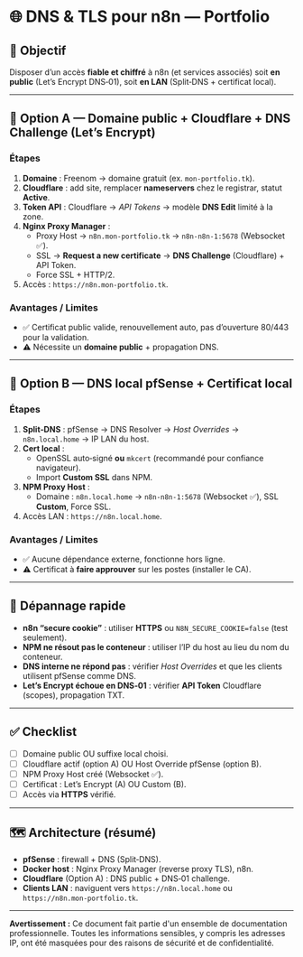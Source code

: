 # 🌐 DNS & TLS pour n8n — Portfolio

## 🎯 Objectif
Disposer d’un accès **fiable et chiffré** à n8n (et services associés) soit **en public** (Let’s Encrypt DNS‑01), soit **en LAN** (Split‑DNS + certificat local).

---

## 🔷 Option A — Domaine public + Cloudflare + DNS Challenge (Let’s Encrypt)

### Étapes
1. **Domaine** : Freenom → domaine gratuit (ex. `mon-portfolio.tk`).
2. **Cloudflare** : add site, remplacer **nameservers** chez le registrar, statut **Active**.
3. **Token API** : Cloudflare → *API Tokens* → modèle **DNS Edit** limité à la zone.
4. **Nginx Proxy Manager** :
   - Proxy Host → `n8n.mon-portfolio.tk` → `n8n-n8n-1:5678` (Websocket ✅).
   - SSL → **Request a new certificate** → **DNS Challenge** (Cloudflare) + API Token.
   - Force SSL + HTTP/2.
5. Accès : `https://n8n.mon-portfolio.tk`.

### Avantages / Limites
- ✅ Certificat public valide, renouvellement auto, pas d’ouverture 80/443 pour la validation.
- ⚠️ Nécessite un **domaine public** + propagation DNS.

---

## 🔷 Option B — DNS local pfSense + Certificat local

### Étapes
1. **Split‑DNS** : pfSense → DNS Resolver → *Host Overrides* → `n8n.local.home` → IP LAN du host.
2. **Cert local** :
   - OpenSSL auto‑signé **ou** `mkcert` (recommandé pour confiance navigateur).
   - Import **Custom SSL** dans NPM.
3. **NPM Proxy Host** :
   - Domaine : `n8n.local.home` → `n8n-n8n-1:5678` (Websocket ✅), SSL **Custom**, Force SSL.
4. Accès LAN : `https://n8n.local.home`.

### Avantages / Limites
- ✅ Aucune dépendance externe, fonctionne hors ligne.
- ⚠️ Certificat à **faire approuver** sur les postes (installer le CA).

---

## 🧰 Dépannage rapide
- **n8n “secure cookie”** : utiliser **HTTPS** ou `N8N_SECURE_COOKIE=false` (test seulement).
- **NPM ne résout pas le conteneur** : utiliser l’IP du host au lieu du nom du conteneur.
- **DNS interne ne répond pas** : vérifier *Host Overrides* et que les clients utilisent pfSense comme DNS.
- **Let’s Encrypt échoue en DNS‑01** : vérifier **API Token** Cloudflare (scopes), propagation TXT.

---

## ✅ Checklist
- [ ] Domaine public OU suffixe local choisi.
- [ ] Cloudflare actif (option A) OU Host Override pfSense (option B).
- [ ] NPM Proxy Host créé (Websocket ✅).
- [ ] Certificat : Let’s Encrypt (A) OU Custom (B).
- [ ] Accès via **HTTPS** vérifié.

---

## 🗺️ Architecture (résumé)
- **pfSense** : firewall + DNS (Split‑DNS).
- **Docker host** : Nginx Proxy Manager (reverse proxy TLS), n8n.
- **Cloudflare** (Option A) : DNS public + DNS‑01 challenge.
- **Clients LAN** : naviguent vers `https://n8n.local.home` ou `https://n8n.mon-portfolio.tk`.

---
**Avertissement :** Ce document fait partie d'un ensemble de documentation professionnelle. Toutes les informations sensibles, y compris les adresses IP, ont été masquées pour des raisons de sécurité et de confidentialité.
